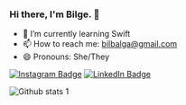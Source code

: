 ### Hi there, I'm Bilge. 👋

- 🌱 I’m currently learning Swift
- 📫 How to reach me: bilbalga@gmail.com
- 😄 Pronouns: She/They

[![Instagram Badge](https://img.shields.io/badge/-Instagram-C13584?style=flat-quare&labelColor=C13584&logo=instagram&logoColor=white&https://www.instagram.com/bilge_balga/=https://www.instagram.com/bilge_balga/)](https://www.instagram.com/bilge_balga/) 
[![LinkedIn Badge](https://img.shields.io/badge/-LinkedIn-001?style=quare&labelColor=001&logo=LinkedIn&logoColor=blue&https://www.linkedin.com/in/bilge-balga-88460a1bb/=https://www.linkedin.com/in/bilge-balga-88460a1bb/)](https://www.linkedin.com/in/bilge-balga-88460a1bb/) 

![Github stats 1](https://github-readme-stats.vercel.app/api?username=BilgeBalga&show_icons=true&theme=radical) 


